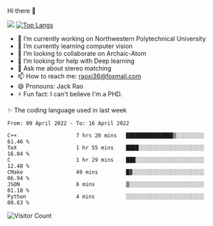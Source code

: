 Hi there 👋

![](https://github-readme-stats.vercel.app/api?username=Raohaocheng)
[![Top Langs](https://github-readme-stats.vercel.app/api/top-langs/?username=Raohaocheng&layout=compact)](https://github.com/anuraghazra/github-readme-stats)

- 🔭 I’m currently working on Northwestern Polytechnical University
- 🌱 I’m currently learning computer vision
- 👯 I’m looking to collaborate on Archaic-Atom
- 🤔 I’m looking for help with Deep learning
- 💬 Ask me about stereo matching
- 📫 How to reach me: raoxi36@foxmail.com
- 😄 Pronouns: Jack Rao
- ⚡ Fun fact: I can't believe I'm a PHD.

✨ The coding language used in last week
<!--START_SECTION:waka-->

```text
From: 09 April 2022 - To: 16 April 2022

C++                   7 hrs 20 mins   ███████████████▒░░░░░░░░░   61.46 %
TeX                   1 hr 55 mins    ████░░░░░░░░░░░░░░░░░░░░░   16.04 %
C                     1 hr 29 mins    ███░░░░░░░░░░░░░░░░░░░░░░   12.48 %
CMake                 49 mins         █▓░░░░░░░░░░░░░░░░░░░░░░░   06.94 %
JSON                  8 mins          ▒░░░░░░░░░░░░░░░░░░░░░░░░   01.18 %
Python                4 mins          ░░░░░░░░░░░░░░░░░░░░░░░░░   00.63 %
```

<!--END_SECTION:waka-->

![Visitor Count](https://profile-counter.glitch.me/Raohaocheng/count.svg)
